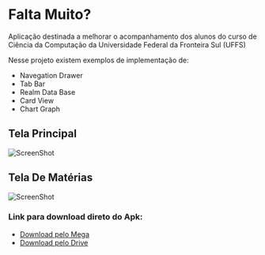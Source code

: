 # Falta Muito?
Aplicação destinada a melhorar o acompanhamento dos alunos do curso de Ciência da Computação da Universidade Federal da Fronteira Sul (UFFS)

Nesse projeto existem exemplos de implementação de:
* Navegation Drawer
* Tab Bar
* Realm Data Base
* Card View
* Chart Graph

## Tela Principal
![ScreenShot](https://uploaddeimagens.com.br/images/000/610/557/full/main.JPG?1461852283)

## Tela De Matérias
![ScreenShot](https://uploaddeimagens.com.br/images/000/610/558/full/subjects.JPG?1461852312)

### Link para download direto do Apk:
* [Download pelo Mega](https://mega.nz/#!IOx1VSgI!ffsBBFJ2hPsOqQ3tgtWXnWPFDCgQtG7iqSeGIAkVPZs)
* [Download pelo Drive](https://drive.google.com/file/d/0B747khiT60edRGxNZEg2WHY0SE0/view?usp=sharing)

